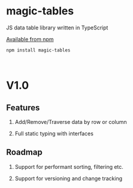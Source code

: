 # magic-tables

JS data table library written in TypeScript

[Available from npm](https://www.npmjs.com/package/magic-tables)

```npm install magic-tables```

&nbsp;&nbsp;

# V1.0

## Features

1. Add/Remove/Traverse data by row or column

2. Full static typing with interfaces

## Roadmap

1. Support for performant sorting, filtering etc.

2. Support for versioning and change tracking